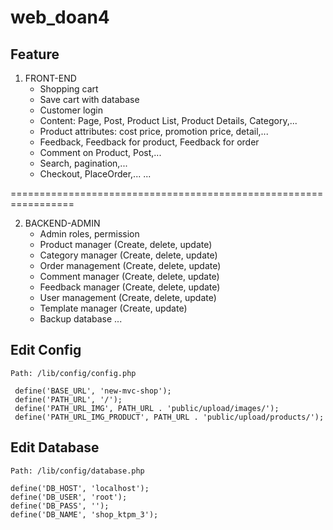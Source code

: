# web_doan4
## Feature
1. FRONT-END
    - Shopping cart
    - Save cart with database
    - Customer login
    - Content: Page, Post, Product List, Product Details, Category,...
    - Product attributes: cost price, promotion price, detail,...
    - Feedback, Feedback for product, Feedback for order
    - Comment on Product, Post,...
    - Search, pagination,...
    - Checkout, PlaceOrder,...
    ...
    
=================================================================

2. BACKEND-ADMIN
    - Admin roles, permission
    - Product manager   (Create, delete, update)
    - Category manager  (Create, delete, update)
    - Order management  (Create, delete, update)
    - Comment manager   (Create, delete, update)
    - Feedback manager  (Create, delete, update)
    - User management   (Create, delete, update)
    - Template manager  (Create, update)
    - Backup database 
    ...
   <?php
## Edit Config
    Path: /lib/config/config.php

     define('BASE_URL', 'new-mvc-shop');
     define('PATH_URL', '/');
     define('PATH_URL_IMG', PATH_URL . 'public/upload/images/');
     define('PATH_URL_IMG_PRODUCT', PATH_URL . 'public/upload/products/');

## Edit Database
    Path: /lib/config/database.php

    define('DB_HOST', 'localhost');
    define('DB_USER', 'root');
    define('DB_PASS', '');
    define('DB_NAME', 'shop_ktpm_3');
    
